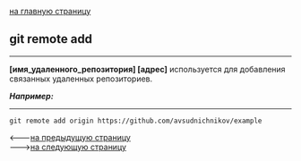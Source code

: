 [на главную страницу](./readme.md)

## git remote add 
---
**[имя_удаленного_репозитория] [адрес]** используется для добавления связанных удаленных репозиториев.

***Например:***

---

```
git remote add origin https://github.com/avsudnichnikov/example
```

<---[на предыдущую страницу](git%20fetch.md) <br>--->[на следующую страницу](git%20push.md)